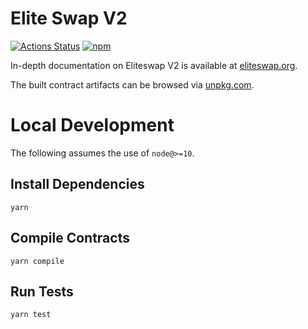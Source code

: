 # Elite Swap V2

[![Actions Status](https://github.com/EthereumEliteswap/eliteswap-v2-periphery/workflows/CI/badge.svg)](https://github.com/EthereumEliteswap/eliteswap-v2-periphery/actions)
[![npm](https://img.shields.io/npm/v/@eliteswap/v2-periphery?style=flat-square)](https://npmjs.com/package/@eliteswap/v2-periphery)

In-depth documentation on Eliteswap V2 is available at [eliteswap.org](https://eliteswap.org/docs).

The built contract artifacts can be browsed via [unpkg.com](https://unpkg.com/browse/@eliteswap/v2-periphery@2.1.1/).

# Local Development

The following assumes the use of `node@>=10`.

## Install Dependencies

`yarn`

## Compile Contracts

`yarn compile`

## Run Tests

`yarn test`
